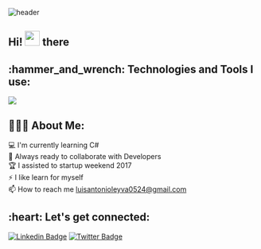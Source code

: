 ![header](https://user-images.githubusercontent.com/105246151/208466098-389c5554-36b0-4e3e-b5b4-ed6311198973.png)
<h2 align="left">
Hi! <img src="https://user-images.githubusercontent.com/42378118/110234147-e3259600-7f4e-11eb-95be-0c4047144dea.gif" width="30"> there  
</h2> 
<h2 align="left">:hammer_and_wrench: Technologies and Tools I use:</h2>
<p align="left">
    <a href="https://skillicons.dev">
    <img src="https://skillicons.dev/icons?i=html,css,javascript,nodejs,react,express,git,linux,java,mysql,mongodb&theme=light" />
  </a>
</p>

<h2 align="left">👨🏻‍💻 About Me:</h2>

:computer: I'm currently learning C#</br>
:rocket: Always ready to collaborate with Developers</br>
:trophy: I assisted to startup weekend 2017</br>
:zap: I like learn for myself</br>
📫 How to reach me luisantonioleyva0524@gmail.com<br>

<h2 align="left">:heart: Let's get connected:</h2>

[![Linkedin Badge](https://img.shields.io/badge/-luisantonioleyva-blue?style=flat-square&logo=Linkedin&logoColor=white&link=https://www.linkedin.com/in/luisantonioleyvaverdeja)](https://www.linkedin.com/in/luisantonioleyvaverdeja) [![Twitter Badge](https://img.shields.io/badge/-@Antoniolvdev-1ca0f1?style=flat-square&labelColor=1ca0f1&logo=twitter&logoColor=white&link=https://twitter.com/Antoniolvdev)](https://twitter.com/Antoniolvdev)

